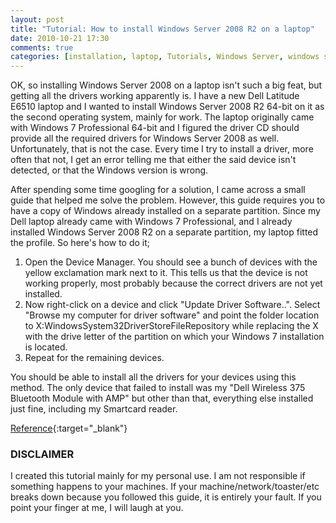 ```yaml
---
layout: post
title: "Tutorial: How to install Windows Server 2008 R2 on a laptop"
date: 2010-10-21 17:30
comments: true
categories: [installation, laptop, Tutorials, Windows Server, windows server 2008 r2]
---
```

OK, so installing Windows Server 2008 on a laptop isn't such a big feat, but getting all the drivers working apparently is. I have a new Dell Latitude E6510 laptop and I wanted to install Windows Server 2008 R2 64-bit on it as the second operating system, mainly for work. The laptop originally came with Windows 7 Professional 64-bit and I figured the driver CD should provide all the required drivers for Windows Server 2008 as well. Unfortunately, that is not the case. Every time I try to install a driver, more often that not, I get an error telling me that either the said device isn't detected, or that the Windows version is wrong.

After spending some time googling for a solution, I came across a small guide that helped me solve the problem. However, this guide requires you to have a copy of Windows already installed on a separate partition. Since my Dell laptop already came with Windows 7 Professional, and I already installed Windows Server 2008 R2 on a separate partition, my laptop fitted the profile. So here's how to do it;

1. Open the Device Manager. You should see a bunch of devices with the yellow exclamation mark next to it. This tells us that the device is not working properly, most probably because the correct drivers are not yet installed.
2. Now right-click on a device and click "Update Driver Software..". Select "Browse my computer for driver software" and point the folder location to X:WindowsSystem32DriverStoreFileRepository while replacing the X with the drive letter of the partition on which your Windows 7 installation is located.
3. Repeat for the remaining devices.

You should be able to install all the drivers for your devices using this method. The only device that failed to install was my "Dell Wireless 375 Bluetooth Module with AMP" but other than that, everything else installed just fine, including my Smartcard reader.

[Reference](http://blogs.technet.com/b/roblarson/archive/2009/05/02/installing-windows-server-2008-r2-on-a-notebook-and-getting-all-those-required-drivers.aspx){:target="_blank"}

### DISCLAIMER ###

I created this tutorial mainly for my personal use. I am not responsible if something happens to your machines. If your machine/network/toaster/etc breaks down because you followed this guide, it is entirely your fault. If you point your finger at me, I will laugh at you.
